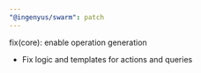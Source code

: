 ```yaml
---
"@ingenyus/swarm": patch
---
```


fix(core): enable operation generation

- Fix logic and templates for actions and queries
